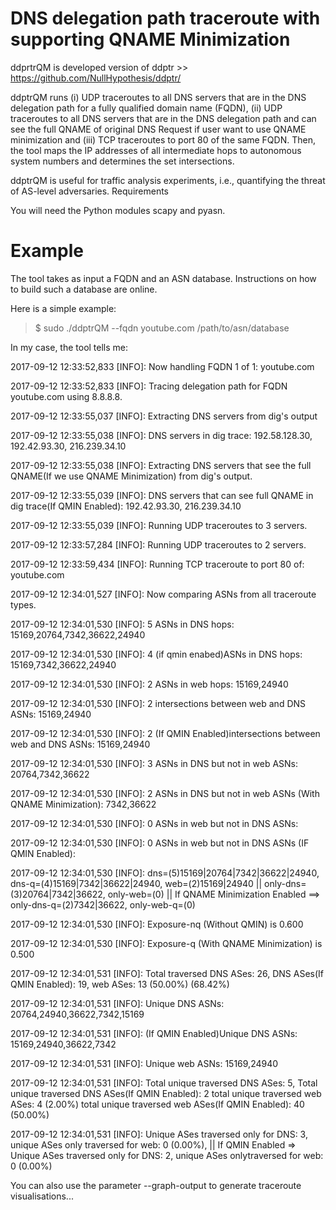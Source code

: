 # DNS delegation path traceroute with supporting QNAME Minimization

ddprtrQM is developed version of ddptr >> https://github.com/NullHypothesis/ddptr/

ddptrQM runs (i) UDP traceroutes to all DNS servers that are in the DNS delegation path for a fully qualified domain name (FQDN), (ii) UDP traceroutes to all DNS servers that are in the DNS delegation path and can see the full QNAME of original DNS Request if user want to use QNAME minimization and (iii) TCP traceroutes to port 80 of the same FQDN. Then, the tool maps the IP addresses of all intermediate hops to autonomous system numbers and determines the set intersections.

ddptrQM is useful for traffic analysis experiments, i.e., quantifying the threat of AS-level adversaries.
Requirements

You will need the Python modules scapy and pyasn.

# Example

The tool takes as input a FQDN and an ASN database. Instructions on how to build such a database are online.

Here is a simple example:

 > $ sudo ./ddptrQM --fqdn youtube.com /path/to/asn/database

In my case, the tool tells me:

2017-09-12 12:33:52,833 [INFO]: Now handling FQDN 1 of 1: youtube.com


2017-09-12 12:33:52,833 [INFO]: Tracing delegation path for FQDN youtube.com using 8.8.8.8.


2017-09-12 12:33:55,037 [INFO]: Extracting DNS servers from dig's output


2017-09-12 12:33:55,038 [INFO]: DNS servers in dig trace: 192.58.128.30, 192.42.93.30, 216.239.34.10


2017-09-12 12:33:55,038 [INFO]: Extracting DNS servers that see the full QNAME(If we use QNAME Minimization) from dig's output.


2017-09-12 12:33:55,039 [INFO]: DNS servers that can see full QNAME in dig trace(If QMIN Enabled): 192.42.93.30, 216.239.34.10


2017-09-12 12:33:55,039 [INFO]: Running UDP traceroutes to 3 servers.


2017-09-12 12:33:57,284 [INFO]: Running UDP traceroutes to 2 servers.


2017-09-12 12:33:59,434 [INFO]: Running TCP traceroute to port 80 of: youtube.com


2017-09-12 12:34:01,527 [INFO]: Now comparing ASNs from all traceroute types.


2017-09-12 12:34:01,530 [INFO]: 5 ASNs in DNS hops: 15169,20764,7342,36622,24940


2017-09-12 12:34:01,530 [INFO]: 4 (if qmin enabed)ASNs in DNS hops: 15169,7342,36622,24940


2017-09-12 12:34:01,530 [INFO]: 2 ASNs in web hops: 15169,24940


2017-09-12 12:34:01,530 [INFO]: 2 intersections between web and DNS ASNs: 15169,24940


2017-09-12 12:34:01,530 [INFO]: 2 (If QMIN Enabled)intersections between web and DNS ASNs: 15169,24940


2017-09-12 12:34:01,530 [INFO]: 3 ASNs in DNS but not in web ASNs: 20764,7342,36622


2017-09-12 12:34:01,530 [INFO]: 2 ASNs in DNS but not in web ASNs (With QNAME Minimization): 7342,36622

2017-09-12 12:34:01,530 [INFO]: 0 ASNs in web but not in DNS ASNs: 

2017-09-12 12:34:01,530 [INFO]: 0 ASNs in web but not in DNS ASNs (IF QMIN Enabled): 

2017-09-12 12:34:01,530 [INFO]: dns=(5)15169|20764|7342|36622|24940, dns-q=(4)15169|7342|36622|24940, web=(2)15169|24940 || only-dns=(3)20764|7342|36622, only-web=(0) || If QNAME Minimization Enabled ==> only-dns-q=(2)7342|36622, only-web-q=(0)

2017-09-12 12:34:01,530 [INFO]: Exposure-nq (Without QMIN) is 0.600


2017-09-12 12:34:01,530 [INFO]: Exposure-q (With QNAME Minimization) is 0.500

2017-09-12 12:34:01,531 [INFO]: Total traversed DNS ASes: 26, DNS ASes(If QMIN Enabled): 19, web ASes: 13 (50.00%) (68.42%)

2017-09-12 12:34:01,531 [INFO]: Unique DNS ASNs: 20764,24940,36622,7342,15169

2017-09-12 12:34:01,531 [INFO]: (If QMIN Enabled)Unique DNS ASNs: 15169,24940,36622,7342

2017-09-12 12:34:01,531 [INFO]: Unique web ASNs: 15169,24940

2017-09-12 12:34:01,531 [INFO]: Total unique traversed DNS ASes: 5, Total unique traversed DNS ASes(If QMIN Enabled): 2 total 
unique traversed web ASes: 4 (2.00%) total unique traversed web ASes(If QMIN Enabled): 40 (50.00%)

2017-09-12 12:34:01,531 [INFO]: Unique ASes traversed only for DNS: 3, unique ASes only traversed for web: 0 (0.00%), || If QMIN
Enabled => Unique ASes traversed only for DNS: 2, unique ASes onlytraversed for web: 0 (0.00%)


You can also use the parameter --graph-output to generate traceroute visualisations...
